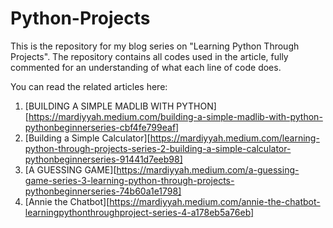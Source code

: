 # Python-Projects

This is the repository for my blog series on "Learning Python Through Projects". The repository contains all codes used in the article, fully commented for an understanding of what each line of code does.

You can read the related articles here:
1. [BUILDING A SIMPLE MADLIB WITH PYTHON][https://mardiyyah.medium.com/building-a-simple-madlib-with-python-pythonbeginnerseries-cbf4fe799eaf]
2. [Building a Simple Calculator][https://mardiyyah.medium.com/learning-python-through-projects-series-2-building-a-simple-calculator-pythonbeginnerseries-91441d7eeb98]
3. [A GUESSING GAME][https://mardiyyah.medium.com/a-guessing-game-series-3-learning-python-through-projects-pythonbeginnerseries-74b60a1e1798]
4. [Annie the Chatbot][https://mardiyyah.medium.com/annie-the-chatbot-learningpythonthroughproject-series-4-a178eb5a76eb]
